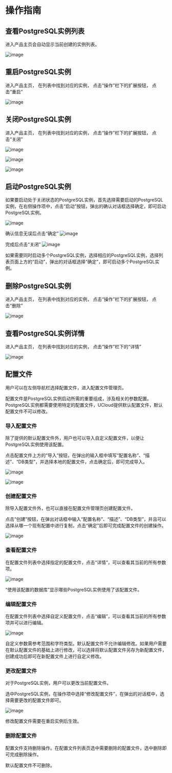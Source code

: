 # 操作指南

## 查看PostgreSQL实例列表

进入产品主页会自动显示当前创建的实例列表。

![image](/images/instance/list.png)

## 重启PostgreSQL实例

进入产品主页， 在列表中找到对应的实例， 点击“操作”栏下的扩展按钮， 点击“重启”

![image](/images/instance/restart.png)

## 关闭PostgreSQL实例

进入产品主页， 在列表中找到对应的实例， 点击“操作”栏下的扩展按钮， 点击“关闭”

![image](/images/instance/close.png)

![image](/images/instance/close-confirm.png)

![image](/images/instance/close-done.png)

## 启动PostgreSQL实例
如果要启动处于关闭状态的PostgreSQL实例，首先选择需要启动的PostgreSQL实例，在右侧操作项中，点击“启动”按钮，弹出的确认对话框选择确定，即可启动PostgreSQL实例。

![image](/images/instance/start.png)

确认信息无误后点击“确定”
![image](/images/instance/start-confim.png)

完成后点击“关闭”
![image](/images/instance/start-done.png)

如果需要同时启动多个PostgreSQL实例，选择相应的PostgreSQL实例，选择列表页面上方的“启动”，弹出的对话框选择“确定”，即可启动多个PostgreSQL实例。


## 删除PostgreSQL实例

进入产品主页， 在列表中找到对应的实例， 点击“操作”栏下的扩展按钮， 点击“删除”

![image](/images/instance/delete.png)


## 查看PostgreSQL实例详情

进入产品主页， 在列表中找到对应的实例， 点击“操作”栏下的“详情”

![image](/images/instance/detail.png)


## 配置文件

用户可以在左侧导航栏选择配置文件，进入配置文件管理页。

配置文件是PostgreSQL实例启动所需的重要组成，涉及相关的参数配置。PostgreSQL实例都需要使用特定的配置文件，UCloud提供默认配置文件，默认配置文件不可以修改。

### 导入配置文件

除了提供的默认配置文件外，用户也可以导入自定义配置文件，以便让PostgreSQL实例使用该配置。

点击配置文件上方的“导入”按钮，在弹出的输入框中填写“配置名称”、“描述”、“DB类型”，并选择本地的配置文件，点击确定后，即可完成导入。

![image](/images/pgv4config.png)

![image](/images/pgv4config2.png)

### 创建配置文件

除导入配置文件外，也可以直接在配置文件管理页创建配置文件。

点击“创建”按钮，在弹出对话框中输入“配置名称”、“描述”、“DB类型”，并且可以选择从哪一个现有配置中进行复制，点击“确定”后即可完成配置文件的创建操作。

![image](/images/pgv4config1.png)

### 查看配置文件

在配置文件列表中选择指定的配置文件，点击“详情”，可以查看其当前的所有参数项。

![image](/images/pgv4config3.png)

“使用该配置的数据库”显示哪些PostgreSQL实例使用了该配置文件。

### 编辑配置文件

在配置文件列表中选择自定义配置文件，点击“编辑”，可以查看其当前的所有参数项并可以进行编辑。

![image](/images/pgv4config4.png)

自定义参数需参考范围和字符类型。默认配置文件不允许编辑修改。如果用户需要在默认配置文件的基础上进行修改，可以选择将默认配置文件另存为新配置文件，创建成功后即可在新配置文件上进行自定义修改。

### 更改配置文件

对于PostgreSQL实例，用户可以更改当前配置文件。

选中PostgreSQL实例，在操作项中选择“修改配置文件”，在弹出的对话框中，选择需要更改的配置文件即可。

![image](/images/pgv4config5.png)

修改配置文件需要在重启实例后生效。

### 删除配置文件

配置文件支持删除操作。在配置文件列表页选中需要删除的配置文件，选中删除即可完成删除操作。

默认配置文件不可删除。

